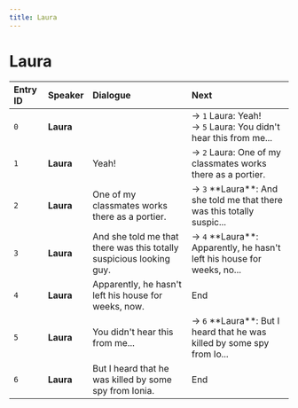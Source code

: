 ```yaml
---
title: Laura
---
```


# Laura


| Entry ID | Speaker | Dialogue | Next |
| :------- | :------ | :------- | :------------ |
| `0` | **Laura** |  | → `1` Laura: Yeah\!<br>→ `5` Laura: You didn't hear this from me\.\.\. |
| `1` | **Laura** | Yeah\! | → `2` Laura: One of my classmates works there as a portier\. |
| `2` | **Laura** | One of my classmates works there as a portier\. | → `3` \*\*Laura\*\*: And she told me that there was this totally suspic\.\.\. |
| `3` | **Laura** | And she told me that there was this totally suspicious looking guy\. | → `4` \*\*Laura\*\*: Apparently, he hasn't left his house for weeks, no\.\.\. |
| `4` | **Laura** | Apparently, he hasn't left his house for weeks, now\. | End |
| `5` | **Laura** | You didn't hear this from me\.\.\. | → `6` \*\*Laura\*\*: But I heard that he was killed by some spy from Io\.\.\. |
| `6` | **Laura** | But I heard that he was killed by some spy from Ionia\. | End |
